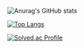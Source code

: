 
![Anurag's GitHub stats](https://github-readme-stats.vercel.app/api?username=dhkstnaos&show_icons=true)

[![Top Langs](https://github-readme-stats.vercel.app/api/top-langs/?username=dhkstnaos)](https://github.com/anuraghazra/github-readme-stats)


[![Solved.ac Profile](http://mazassumnida.wtf/api/v2/generate_badge?boj=aosdhkstn)](https://solved.ac/aosdhkstn/)
